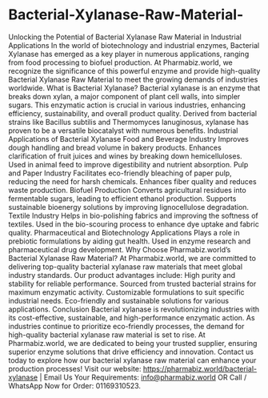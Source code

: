 # Bacterial-Xylanase-Raw-Material-
Unlocking the Potential of Bacterial Xylanase Raw Material in Industrial Applications
In the world of biotechnology and industrial enzymes, Bacterial Xylanase has emerged as a key player in numerous applications, ranging from food processing to biofuel production. At Pharmabiz.world, we recognize the significance of this powerful enzyme and provide high-quality Bacterial Xylanase Raw Material to meet the growing demands of industries worldwide.
What is Bacterial Xylanase?
Bacterial xylanase is an enzyme that breaks down xylan, a major component of plant cell walls, into simpler sugars. This enzymatic action is crucial in various industries, enhancing efficiency, sustainability, and overall product quality. Derived from bacterial strains like Bacillus subtilis and Thermomyces lanuginosus, xylanase has proven to be a versatile biocatalyst with numerous benefits.
Industrial Applications of Bacterial Xylanase
Food and Beverage Industry
Improves dough handling and bread volume in bakery products.
Enhances clarification of fruit juices and wines by breaking down hemicelluloses.
Used in animal feed to improve digestibility and nutrient absorption.
Pulp and Paper Industry
Facilitates eco-friendly bleaching of paper pulp, reducing the need for harsh chemicals.
Enhances fiber quality and reduces waste production.
Biofuel Production
Converts agricultural residues into fermentable sugars, leading to efficient ethanol production.
Supports sustainable bioenergy solutions by improving lignocellulose degradation.
Textile Industry
Helps in bio-polishing fabrics and improving the softness of textiles.
Used in the bio-scouring process to enhance dye uptake and fabric quality.
Pharmaceutical and Biotechnology Applications
Plays a role in prebiotic formulations by aiding gut health.
Used in enzyme research and pharmaceutical drug development.
Why Choose Pharmabiz.world’s Bacterial Xylanase Raw Material?
At Pharmabiz.world, we are committed to delivering top-quality bacterial xylanase raw materials that meet global industry standards. Our product advantages include:
High purity and stability for reliable performance.
Sourced from trusted bacterial strains for maximum enzymatic activity.
Customizable formulations to suit specific industrial needs.
Eco-friendly and sustainable solutions for various applications.
Conclusion
Bacterial xylanase is revolutionizing industries with its cost-effective, sustainable, and high-performance enzymatic action. As industries continue to prioritize eco-friendly processes, the demand for high-quality bacterial xylanase raw material is set to rise.
At Pharmabiz.world, we are dedicated to being your trusted supplier, ensuring superior enzyme solutions that drive efficiency and innovation. Contact us today to explore how our bacterial xylanase raw material can enhance your production processes!
Visit our website: https://pharmabiz.world/bacterial-xylanase | Email Us Your Requirements: info@pharmabiz.world OR Call / WhatsApp Now for Order: 01169310523.

